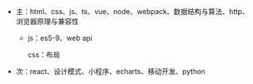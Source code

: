 * 主：html、css、js、ts、vue、node、webpack、数据结构与算法、http、浏览器原理与兼容性

  * js：es5-9、web api

    css：布局

* 次：react、设计模式、小程序、echarts、移动开发、python


